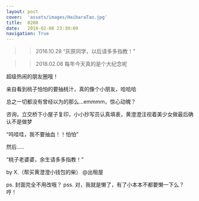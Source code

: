 ```yaml
---
layout: post
cover:  'assets/images/HaibaraTao.jpg'
title:  0208
date:   2018-02-08 23:30:09
navigation: True
---
```


>>2016.10.28
“灰原同学，以后请多多指教！”

>>2018.02.08
每年今天真的是个大纪念呢

超级热闹的朋友圈哦！

亲自看到桃子怕怕的要抽桃汁，真的像个小朋友，哈哈哈

总之一切都没有曾经以为的那么...emmmm，惊心动魄？

咨询，立交桥下小屋子复印，小小抄写员认真填表，黄澄澄注视着美少女做最后确认不是做梦

“呜哇哇，我不要抽血！！怕怕”

然后.....

“桃子老婆婆，余生请多多指教！”


by X.（帮买黄澄澄小钱包的柴） @出租屋

ps. 封面完全不用改哦？
pss. 对，我就是懒了，有了小本本不都要懒一下么？哼！
